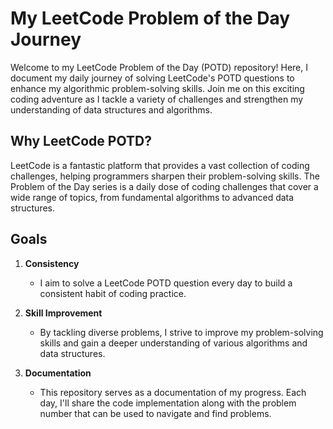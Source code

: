 # My LeetCode Problem of the Day Journey

Welcome to my LeetCode Problem of the Day (POTD) repository! Here, I document my daily journey of solving LeetCode's POTD questions to enhance my algorithmic problem-solving skills. Join me on this exciting coding adventure as I tackle a variety of challenges and strengthen my understanding of data structures and algorithms.

## Why LeetCode POTD?

LeetCode is a fantastic platform that provides a vast collection of coding challenges, helping programmers sharpen their problem-solving skills. The Problem of the Day series is a daily dose of coding challenges that cover a wide range of topics, from fundamental algorithms to advanced data structures.

## Goals

1. **Consistency**
   - I aim to solve a LeetCode POTD question every day to build a consistent habit of coding practice.
     
2. **Skill Improvement**
   - By tackling diverse problems, I strive to improve my problem-solving skills and gain a deeper understanding of various algorithms and data structures.
  
3. **Documentation**
   - This repository serves as a documentation of my progress. Each day, I'll share the code implementation along with the problem number that can be used to navigate and find problems.
